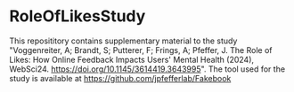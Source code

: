 # RoleOfLikesStudy
This reposititory contains supplementary material to the study "Voggenreiter, A; Brandt, S; Putterer, F; Frings, A; Pfeffer, J. The Role of Likes: How Online Feedback Impacts Users' Mental Health (2024), WebSci24. https://doi.org/10.1145/3614419.3643995". The tool used for the study is available at https://github.com/jpfefferlab/Fakebook
